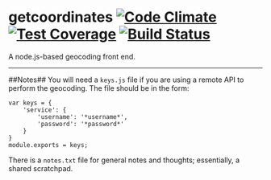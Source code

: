 getcoordinates [![Code Climate](https://codeclimate.com/github/arneheggestad/getcoordinates/badges/gpa.svg)](https://codeclimate.com/github/arneheggestad/getcoordinates) [![Test Coverage](https://codeclimate.com/github/arneheggestad/getcoordinates/badges/coverage.svg)](https://codeclimate.com/github/arneheggestad/getcoordinates) [![Build Status](https://travis-ci.org/arneheggestad/getcoordinates.svg?branch=master)](https://travis-ci.org/arneheggestad/getcoordinates)
=====


A node.js-based geocoding front end.

-----
##Notes##
You will need a `keys.js` file if you are using a remote API to perform the geocoding. The file should be in the form:
```
var keys = {
	'service': {
		'username': '*username*',
		'password': '*password*'
	}
}
module.exports = keys;
```

There is a `notes.txt` file for general notes and thoughts; essentially, a shared scratchpad.
